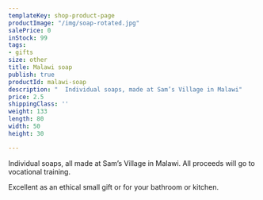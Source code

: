 ```yaml
---
templateKey: shop-product-page
productImage: "/img/soap-rotated.jpg"
salePrice: 0
inStock: 99
tags:
- gifts
size: other
title: Malawi soap
publish: true
productId: malawi-soap
description: "  Individual soaps, made at Sam’s Village in Malawi"
price: 2.5
shippingClass: ''
weight: 133
length: 80
width: 50
height: 30

---
```

Individual soaps, all made at Sam’s Village in Malawi. All proceeds will go to vocational training.

Excellent as an ethical small gift or for your bathroom or kitchen.